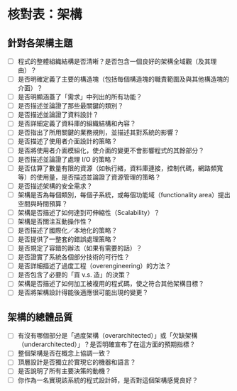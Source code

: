 # 核對表：架構
## 針對各架構主題
- [ ] 程式的整體組織結構是否清晰？是否包含一個良好的架構全域觀（及其理由）？
- [ ] 是否明確定義了主要的構造塊（包括每個構造塊的職責範圍及與其他構造塊的介面）？
- [ ] 是否明顯涵蓋了「需求」中列出的所有功能？
- [ ] 是否描述並論證了那些最關鍵的類別？
- [ ] 是否描述並論證了資料設計？
- [ ] 是否詳細定義了資料庫的組織結構和內容？
- [ ] 是否指出了所用關鍵的業務規則，並描述其對系統的影響？
- [ ] 是否描述了使用者介面設計的策略？
- [ ] 是否將使用者介面模組化，使介面的變更不會影響程式的其餘部分？
- [ ] 是否描述並論證了處理 I/O 的策略？
- [ ] 是否估算了數量有限的資源（如執行緒，資料庫連接，控制代碼，網路頻寬等）的使用量，是否描述並論證了資源管理的策略？
- [ ] 是否描述架構的安全需求？
- [ ] 架構是否為每個類別，每個子系統，或每個功能域（functionality area）提出空間與時間預算？
- [ ] 架構是否描述了如何達到可伸縮性（Scalability）？
- [ ] 架構是否關注互動操作性？
- [ ] 是否描述了國際化／本地化的策略？
- [ ] 是否提供了一整套的錯誤處理策略？
- [ ] 是否規定了容錯的辦法（如果有需要的話）？
- [ ] 是否證實了系統各個部分技術的可行性？
- [ ] 是否詳細描述了過度工程（overengineering）的方法？
- [ ] 是否包含了必要的「買 v.s. 造」的決策？
- [ ] 架構是否描述了如何加工被複用的程式碼，使之符合其他架構目標？
- [ ] 是否將架構設計得能後適應很可能出現的變更？

## 架構的總體品質
- [ ] 有沒有哪個部分是「過度架構（overarchitected）」或「欠缺架構（underarchitected）」？是否明確宣布了在這方面的預期指標？
- [ ] 整個架構是否在概念上協調一致？
- [ ] 頂層設計是否獨立於實現它的機器和語言？
- [ ] 是否說明了所有主要決策的動機？
- [ ] 你作為一名實現該系統的程式設計師，是否對這個架構感覺良好？
